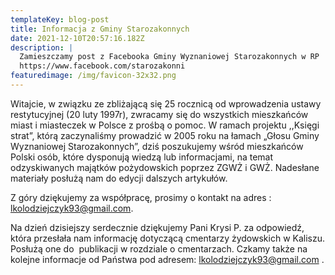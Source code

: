 ```yaml
---
templateKey: blog-post
title: Informacja z Gminy Starozakonnych
date: 2021-12-10T20:57:16.182Z
description: |
  Zamieszczamy post z Facebooka Gminy Wyznaniowej Starozakonnych w RP
  https://www.facebook.com/starozakonni
featuredimage: /img/favicon-32x32.png
---
```


Witajcie, w związku ze zbliżającą się 25 rocznicą od wprowadzenia ustawy restytucyjnej (20 luty 1997r), zwracamy się do wszystkich mieszkańców miast i miasteczek w Polsce z prośbą o pomoc. W ramach projektu ,,Księgi strat”, którą zaczynaliśmy prowadzić w 2005 roku na łamach „Głosu Gminy Wyznaniowej Starozakonnych”, dziś poszukujemy wśród mieszkańców Polski osób, które dysponują wiedzą lub informacjami, na temat odzyskiwanych majątków pożydowskich poprzez ZGWŻ i GWŻ. Nadesłane materiały posłużą nam do edycji dalszych artykułów.

Z góry dziękujemy za współpracę, prosimy o kontakt na adres : lkolodziejczyk93@gmail.com.

Na dzień dzisiejszy serdecznie dziękujemy Pani Krysi P. za odpowiedź, która przesłała nam informację dotyczącą cmentarzy żydowskich w Kaliszu. Posłużą one do  publikacji w rozdziale o cmentarzach. Czkamy także na kolejne informacje od Państwa pod adresem: [lkolodziejczyk93@gmail.com](mailto:lkolodziejczyk93@gmail.com) .
